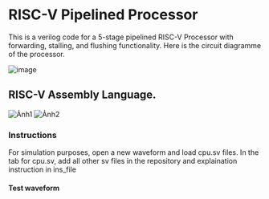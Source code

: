 # RISC-V Pipelined Processor

This is a verilog code for a 5-stage pipelined RISC-V Processor with forwarding, stalling, and flushing functionality. Here is the circuit diagramme of the processor.

![image](https://user-images.githubusercontent.com/56905673/117547053-f932fe00-b046-11eb-91af-9291291d4f52.png)

## RISC-V Assembly Language. 
![Ảnh1](https://github.com/Vietngo2748/RICS-V-simple-core/assets/150679207/2428d09b-d6a1-4c81-962b-0c6e0980929a)
![Ảnh2](https://github.com/Vietngo2748/RICS-V-simple-core/assets/150679207/b0614e91-e0d9-4a5d-b7a4-d08ffee7d511)

### Instructions
For simulation purposes, open a new waveform and load cpu.sv files. In the tab for cpu.sv, add all other sv files in the repository and explaination instruction in ins_file

#### Test waveform

